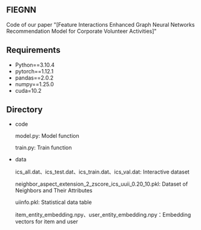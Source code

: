 ## FIEGNN
Code of our paper "[Feature Interactions Enhanced Graph Neural 
Networks Recommendation Model for Corporate Volunteer Activities]"

## Requirements
* Python==3.10.4
* pytorch==1.12.1
* pandas==2.0.2
* numpy==1.25.0
* cuda=10.2

## Directory

- code

  model.py: Model function

  train.py: Train function

- data
  
  ics_all.dat、ics_test.dat、ics_train.dat、ics_val.dat: Interactive dataset
  
  neighbor_aspect_extension_2_zscore_ics_uuii_0.20_10.pkl: Dataset of Neighbors and Their Attributes

  uiinfo.pkl: Statistical data table

  item_entity_embedding.npy、user_entity_embedding.npy：Embedding vectors for item and user
  
